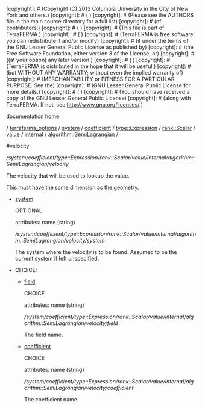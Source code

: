 [copyright]: # (Copyright (C) 2013 Columbia University in the City of New York and others.)
[copyright]: # ( )
[copyright]: # (Please see the AUTHORS file in the main source directory for a full list)
[copyright]: # (of contributors.)
[copyright]: # ( )
[copyright]: # (This file is part of TerraFERMA.)
[copyright]: # ( )
[copyright]: # (TerraFERMA is free software: you can redistribute it and/or modify)
[copyright]: # (it under the terms of the GNU Lesser General Public License as published by)
[copyright]: # (the Free Software Foundation, either version 3 of the License, or)
[copyright]: # ((at your option) any later version.)
[copyright]: # ( )
[copyright]: # (TerraFERMA is distributed in the hope that it will be useful,)
[copyright]: # (but WITHOUT ANY WARRANTY; without even the implied warranty of)
[copyright]: # (MERCHANTABILITY or FITNESS FOR A PARTICULAR PURPOSE. See the)
[copyright]: # (GNU Lesser General Public License for more details.)
[copyright]: # ( )
[copyright]: # (You should have received a copy of the GNU Lesser General Public License)
[copyright]: # (along with TerraFERMA. If not, see <http://www.gnu.org/licenses/>.)

[documentation home](Documentation)

/ [terraferma_options](../../../../../../../../terraferma_options) / [system](../../../../../../../system) / [coefficient](../../../../../../coefficient) / [type::Expression](../../../../../type__Expression) / [rank::Scalar](../../../../rank__Scalar) / [value](../../../value) / [internal](../../internal) / [algorithm::SemiLagrangian](../algorithm__SemiLagrangian) /

#velocity

*/system/coefficient/type::Expression/rank::Scalar/value/internal/algorithm::SemiLagrangian/velocity*

The velocity that will be used to lookup the value.

This must have the same dimension as the geometry.

* [system](velocity/system "child")

    OPTIONAL 

    attributes: name (string) 

    */system/coefficient/type::Expression/rank::Scalar/value/internal/algorithm::SemiLagrangian/velocity/system*

    The system where the velocity is to be found.
    Assumed to be the current system if left unspecified.

* CHOICE:
    * [field](velocity/field "child")

        CHOICE 

        attributes: name (string) 

        */system/coefficient/type::Expression/rank::Scalar/value/internal/algorithm::SemiLagrangian/velocity/field*

        The field name.

    * [coefficient](velocity/coefficient "child")

        CHOICE 

        attributes: name (string) 

        */system/coefficient/type::Expression/rank::Scalar/value/internal/algorithm::SemiLagrangian/velocity/coefficient*

        The coefficient name.

[autogenerated]: # (This file was automatically generated from the schema file:/home/cwilson/repos/github/TerraFERMA/TerraFERMA/buckettools/schemas/function.rng.)

